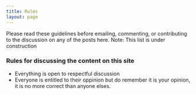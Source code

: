 ```yaml
---
title: Rules
layout: page
---
```


Please read these guidelines before emailing, commenting, or contributing to the discussion on any of the posts here. 
Note: This list is under construction

### Rules for discussing the content on this site
* Everything is open to respectful discussion
* Everyone is entitled to their oppinion but do remember it is your opinion, it is no more correct than anyone elses.
